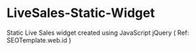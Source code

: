 # LiveSales-Static-Widget
 Static Live Sales widget created using JavaScript jQuery ( Ref: SEOTemplate.web.id )
